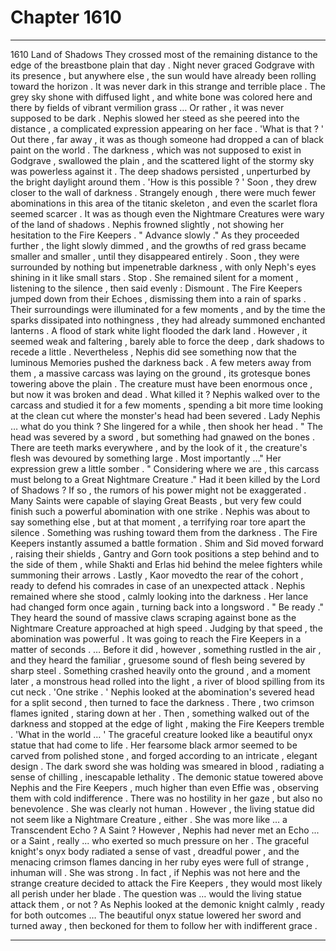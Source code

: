 
# Chapter 1610


---

1610 Land of Shadows
They crossed most of the remaining distance to the edge of the breastbone plain that day . Night never graced Godgrave with its presence , but anywhere else , the sun would have already been rolling toward the horizon .
It was never dark in this strange and terrible place . The grey sky shone with diffused light , and white bone was colored here and there by fields of vibrant vermilion grass …
Or rather , it was never supposed to be dark .
Nephis slowed her steed as she peered into the distance , a complicated expression appearing on her face .
'What is that ? '
Out there , far away , it was as though someone had dropped a can of black paint on the world . The darkness , which was not supposed to exist in Godgrave , swallowed the plain , and the scattered light of the stormy sky was powerless against it . The deep shadows persisted , unperturbed by the bright daylight around them .
'How is this possible ? '
Soon , they drew closer to the wall of darkness . Strangely enough , there were much fewer abominations in this area of the titanic skeleton , and even the scarlet flora seemed scarcer .
It was as though even the Nightmare Creatures were wary of the land of shadows .
Nephis frowned slightly , not showing her hesitation to the Fire Keepers .
" Advance slowly ."
As they proceeded further , the light slowly dimmed , and the growths of red grass became smaller and smaller , until they disappeared entirely . Soon , they were surrounded by nothing but impenetrable darkness , with only Neph's eyes shining in it like small stars .
Stop .
She remained silent for a moment , listening to the silence , then said evenly :
Dismount .
The Fire Keepers jumped down from their Echoes , dismissing them into a rain of sparks . Their surroundings were illuminated for a few moments , and by the time the sparks dissipated into nothingness , they had already summoned enchanted lanterns .
A flood of stark white light flooded the dark land . However , it seemed weak and faltering , barely able to force the deep , dark shadows to recede a little .
Nevertheless , Nephis did see something now that the luminous Memories pushed the darkness back .
A few meters away from them , a massive carcass was laying on the ground , its grotesque bones towering above the plain . The creature must have been enormous once , but now it was broken and dead .
What killed it ?
Nephis walked over to the carcass and studied it for a few moments , spending a bit more time looking at the clean cut where the monster's head had been severed .
Lady Nephis … what do you think ?
She lingered for a while , then shook her head .
" The head was severed by a sword , but something had gnawed on the bones . There are teeth marks everywhere , and by the look of it , the creature's flesh was devoured by something large . Most importantly …"
Her expression grew a little somber .
" Considering where we are , this carcass must belong to a Great Nightmare Creature ."
Had it been killed by the Lord of Shadows ? If so , the rumors of his power might not be exaggerated . Many Saints were capable of slaying Great Beasts , but very few could finish such a powerful abomination with one strike .
Nephis was about to say something else , but at that moment , a terrifying roar tore apart the silence . Something was rushing toward them from the darkness .
The Fire Keepers instantly assumed a battle formation . Shim and Sid moved forward , raising their shields , Gantry and Gorn took positions a step behind and to the side of them , while Shakti and Erlas hid behind the melee fighters while summoning their arrows . Lastly , Kaor movedto the rear of the cohort , ready to defend his comrades in case of an unexpected attack .
Nephis remained where she stood , calmly looking into the darkness . Her lance had changed form once again , turning back into a longsword .
" Be ready ."
They heard the sound of massive claws scraping against bone as the Nightmare Creature approached at high speed . Judging by that speed , the abomination was powerful .
It was going to reach the Fire Keepers in a matter of seconds .
… Before it did , however , something rustled in the air , and they heard the familiar , gruesome sound of flesh being severed by sharp steel . Something crashed heavily onto the ground , and a moment later , a monstrous head rolled into the light , a river of blood spilling from its cut neck .
'One strike . '
Nephis looked at the abomination's severed head for a split second , then turned to face the darkness .
There , two crimson flames ignited , staring down at her .
Then , something walked out of the darkness and stopped at the edge of light , making the Fire Keepers tremble .
'What in the world … '
The graceful creature looked like a beautiful onyx statue that had come to life . Her fearsome black armor seemed to be carved from polished stone , and forged according to an intricate , elegant design . The dark sword she was holding was smeared in blood , radiating a sense of chilling , inescapable lethality .
The demonic statue towered above Nephis and the Fire Keepers , much higher than even Effie was , observing them with cold indifference . There was no hostility in her gaze , but also no benevolence .
She was clearly not human .
However , the living statue did not seem like a Nightmare Creature , either . She was more like … a Transcendent Echo ? A Saint ?
However , Nephis had never met an Echo ... or a Saint , really ... who exerted so much pressure on her . The graceful knight's onyx body radiated a sense of vast , dreadful power , and the menacing crimson flames dancing in her ruby eyes were full of strange , inhuman will .
She was strong .
In fact , if Nephis was not here and the strange creature decided to attack the Fire Keepers , they would most likely all perish under her blade .
The question was … would the living statue attack them , or not ?
As Nephis looked at the demonic knight calmly , ready for both outcomes …
The beautiful onyx statue lowered her sword and turned away , then beckoned for them to follow her with indifferent grace .

---

